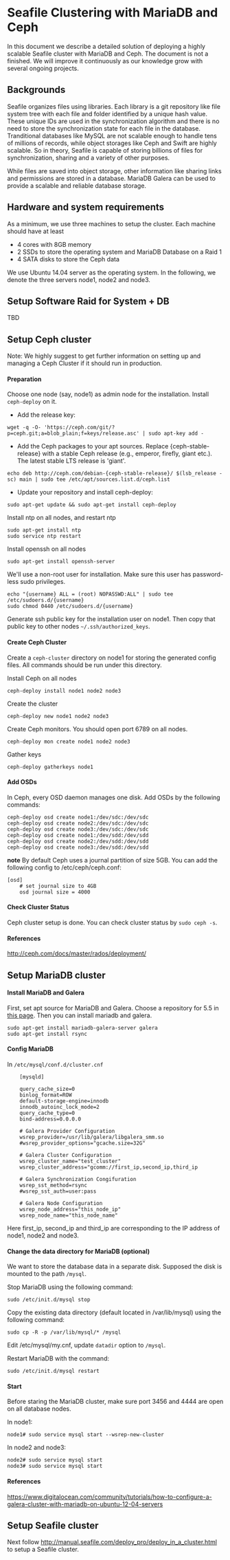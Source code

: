 # Seafile Clustering with MariaDB and Ceph

In this document we describe a detailed solution of deploying a highly scalable Seafile cluster with MariaDB and Ceph. The document is not a finished. We will improve it continuously as our knowledge grow with several ongoing projects.

## Backgrounds

Seafile organizes files using libraries. Each library is a git repository like file system tree with each file and folder identified by a unique hash value. These unique IDs are used in the synchronization algorithm and there is no need to store the synchronization state for each file in the database. Tranditional databases like MySQL are not scalable enough to handle tens of millions of records, while object storages like Ceph and Swift are highly scalable. So in theory, Seafile is capable of storing billions of files for synchronization, sharing and a variety of other purposes.

While files are saved into object storage, other information like sharing links and permissions are stored in a database. MariaDB Galera can be used to provide a scalable and reliable database storage.

## Hardware and system requirements

As a minimum, we use three machines to setup the cluster. Each machine should have at least

* 4 cores with 8GB memory
* 2 SSDs to store the operating system and MariaDB Database on a Raid 1
* 4 SATA disks to store the Ceph data

We use Ubuntu 14.04 server as the operating system. In the following, we denote the three servers node1, node2 and node3.

## Setup Software Raid for System + DB

TBD

## Setup Ceph cluster

Note: We highly suggest to get further information on setting up and managing a Ceph Cluster if it should run in production.

#### Preparation

Choose one node (say, node1) as admin node for the installation. Install `ceph-deploy` on it.

* Add the release key:  

```
wget -q -O- 'https://ceph.com/git/?p=ceph.git;a=blob_plain;f=keys/release.asc' | sudo apt-key add -
```

* Add the Ceph packages to your apt sources. Replace {ceph-stable-release} with a stable Ceph release (e.g., emperor, firefly, giant etc.). The latest stable LTS release is 'giant'.

```
echo deb http://ceph.com/debian-{ceph-stable-release}/ $(lsb_release -sc) main | sudo tee /etc/apt/sources.list.d/ceph.list
```

* Update your repository and install ceph-deploy:  

```
sudo apt-get update && sudo apt-get install ceph-deploy
```

Install ntp on all nodes, and restart ntp  

```
sudo apt-get install ntp
sudo service ntp restart
```

Install openssh on all nodes

```
sudo apt-get install openssh-server
```

We'll use a non-root user for installation. Make sure this user has password-less sudo privileges.

```
echo "{username} ALL = (root) NOPASSWD:ALL" | sudo tee /etc/sudoers.d/{username}
sudo chmod 0440 /etc/sudoers.d/{username}
```

Generate ssh public key for the installation user on node1. Then copy that public key to other nodes `~/.ssh/authorized_keys`.

#### Create Ceph Cluster

Create a `ceph-cluster` directory on node1 for storing the generated config files. All commands should be run under this directory.

Install Ceph on all nodes

```
ceph-deploy install node1 node2 node3
```

Create the cluster  

```
ceph-deploy new node1 node2 node3
```

Create Ceph monitors. You should open port 6789 on all nodes.

```
ceph-deploy mon create node1 node2 node3 
```

Gather keys

```
ceph-deploy gatherkeys node1
```

#### Add OSDs

In Ceph, every OSD daemon manages one disk. Add OSDs by the following commands:

```
ceph-deploy osd create node1:/dev/sdc:/dev/sdc
ceph-deploy osd create node2:/dev/sdc:/dev/sdc
ceph-deploy osd create node3:/dev/sdc:/dev/sdc
ceph-deploy osd create node1:/dev/sdd:/dev/sdd
ceph-deploy osd create node2:/dev/sdd:/dev/sdd
ceph-deploy osd create node3:/dev/sdd:/dev/sdd
```

**note** By default Ceph uses a journal partition of size 5GB. You can add the following config to /etc/ceph/ceph.conf:

```
[osd]
	# set journal size to 4GB
    osd journal size = 4000
```

#### Check Cluster Status

Ceph cluster setup is done. You can check cluster status by `sudo ceph -s`.

#### References

http://ceph.com/docs/master/rados/deployment/

## Setup MariaDB cluster

#### Install MariaDB and Galera

First, set apt source for MariaDB and Galera. Choose a repository for 5.5 in [this page](https://downloads.mariadb.org/mariadb/repositories).
Then you can install mariadb and galera.

```
sudo apt-get install mariadb-galera-server galera
sudo apt-get install rsync
```

#### Config MariaDB

In `/etc/mysql/conf.d/cluster.cnf`

```
    [mysqld]
     
    query_cache_size=0
    binlog_format=ROW
    default-storage-engine=innodb
    innodb_autoinc_lock_mode=2
    query_cache_type=0
    bind-address=0.0.0.0

    # Galera Provider Configuration
    wsrep_provider=/usr/lib/galera/libgalera_smm.so
    #wsrep_provider_options="gcache.size=32G"

    # Galera Cluster Configuration
    wsrep_cluster_name="test_cluster"
    wsrep_cluster_address="gcomm://first_ip,second_ip,third_ip

    # Galera Synchronization Congifuration
    wsrep_sst_method=rsync
    #wsrep_sst_auth=user:pass

    # Galera Node Configuration
    wsrep_node_address="this_node_ip"
    wsrep_node_name="this_node_name"
```

Here first_ip, second_ip and third_ip are corresponding to the IP address of node1, node2 and node3.

#### Change the data directory for MariaDB (optional)

We want to store the database data in a separate disk. Supposed the disk is mounted to the path `/mysql`.

Stop MariaDB using the following command:

```
sudo /etc/init.d/mysql stop
```

Copy the existing data directory (default located in /var/lib/mysql) using the following command:

```
sudo cp -R -p /var/lib/mysql/* /mysql
```

Edit /etc/mysql/my.cnf, update `datadir` option to `/mysql`.

Restart MariaDB with the command:

```
sudo /etc/init.d/mysql restart
```

#### Start

Before staring the MariaDB cluster, make sure port 3456 and 4444 are open on all database nodes.

In node1:

```
node1# sudo service mysql start --wsrep-new-cluster
```

In node2 and node3:

```
node2# sudo service mysql start
node3# sudo service mysql start
```

#### References

https://www.digitalocean.com/community/tutorials/how-to-configure-a-galera-cluster-with-mariadb-on-ubuntu-12-04-servers

## Setup Seafile cluster

Next follow http://manual.seafile.com/deploy_pro/deploy_in_a_cluster.html to setup a Seafile cluster.
